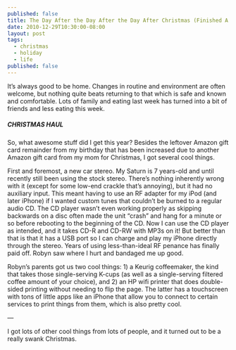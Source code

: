 ```yaml
---
published: false
title: The Day After the Day After the Day After Christmas (Finished A Day Later, Even)
date: 2010-12-29T10:30:00-08:00
layout: post
tags:
  - christmas
  - holiday
  - life
published: false
---
```


It&#8217;s always good to be home. Changes in routine and environment are often welcome, but nothing quite beats returning to that which is safe and known and comfortable. Lots of family and eating last week has turned into a bit of friends and less eating this week.

<!--more-->

##### CHRISTMAS HAUL

So, what awesome stuff did I get this year? Besides the leftover Amazon gift card remainder from my birthday that has been increased due to another Amazon gift card from my mom for Christmas, I got several cool things.

First and foremost, a new car stereo. My Saturn is 7 years-old and until recently still been using the stock stereo. There&#8217;s nothing inherently wrong with it (except for some low-end crackle that&#8217;s annoying), but it had no auxiliary input. This meant having to use an RF adapter for my iPod (and later iPhone) if I wanted custom tunes that couldn&#8217;t be burned to a regular audio CD. The CD player wasn&#8217;t even working properly as skipping backwards on a disc often made the unit &#8220;crash&#8221; and hang for a minute or so before rebooting to the beginning of the CD. Now I can use the CD player as intended, and it takes CD-R and CD-RW with MP3s on it! But better than that is that it has a USB port so I can charge and play my iPhone directly through the stereo. Years of using less-than-ideal RF penance has finally paid off. Robyn saw where I hurt and bandaged me up good.

Robyn&#8217;s parents got us two cool things: 1) a Keurig coffeemaker, the kind that takes those single-serving K-cups (as well as a single-serving filtered coffee amount of your choice), and 2) an HP wifi printer that does double-sided printing without needing to flip the page. The latter has a touchscreen with tons of little apps like an iPhone that allow you to connect to certain services to print things from them, which is also pretty cool.

&#8212;

I got lots of other cool things from lots of people, and it turned out to be a really swank Christmas.
